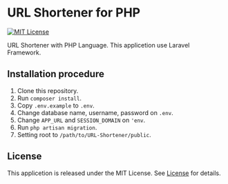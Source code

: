 # URL Shortener for PHP
[![MIT License](http://img.shields.io/badge/license-MIT-blue.svg?style=flat)](License.txt)

URL Shortener with PHP Language.
This applicetion use Laravel Framework.

## Installation procedure
1. Clone this repository.
2. Run `composer install`.
3. Copy `.env.example` to `.env`.
4. Change database name, username, password on `.env`.
5. Change `APP_URL` and `SESSION_DOMAIN` on `'env`.
6. Run `php artisan migration`.
7. Setting root to `/path/to/URL-Shortener/public`.

## License
This applicetion is released under the MIT License. See [License](License.txt) for details.

